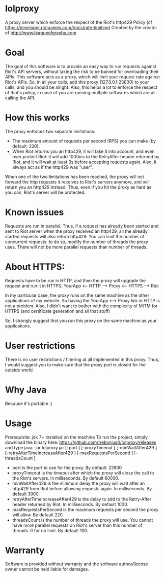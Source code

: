 # lolproxy
A proxy server which enforce the respect of the Riot's http429 Policy (cf https://developer.riotgames.com/docs/rate-limiting)
Created by the creator of http://www.leagueofgraphs.com.

# Goal
The goal of this software is to provide an easy way to run requests against Riot's API servers, without taking the risk to be banned for overloading their APIs.
This software acts as a proxy, which will limit your request rate against Riot's APIs. So, in all your calls, add this proxy (127.0.0.1:23830) to your calls, and you should be alright.
Also, this helps a lot to enforce the respect of Riot's policy, in case of you are running multiple softwares which are all calling the API.


# How this works
The proxy enforces two separate limitations:
- The maximum amount of requests per second (RPS) you can make (by default: 220). 
- When Riot returns you an http429, it will take it into account, and even over protect Riot: it will add 1000ms to the RetryAfter header returned by Riot, and it will wait at least 3s before accepting requests again. Also, it always act as if the http429 was "user".

When one of the two limitations has been reached, the proxy will not forward the http requests it receives to Riot's servers anymore, and will return you an http429 instead. 
Thus, even if you hit the proxy as hard as you can, Riot's server will be protected.


# Known issues
Requests are run in parallel. 
Thus, if a request has already been started and sent to Riot server when the proxy received an http429, all the already started requests will also return http429.
You can limit the number of concurrent requests: to do so, modify the number of threads the proxy uses. There will not be more parallel requests than number of threads.


# About HTTPS:
Requests have to be run in HTTP, and then the proxy will upgrade the request and run it in HTTPS.
YourApp <-- HTTP --> Proxy <-- HTTPS --> Riot

In my particular case, the proxy runs on the same machine as the other applications of my website. So having the YourApp <--> Proxy link in HTTP is not a problem.
Also, I didn't want to bother with the complexity of MITM for HTTPS (and certificate generation and all that stuff)

So, I strongly suggest that you run this proxy on the same machine as your applications.


# User restrictions
There is no user restrictions / filtering at all implemented in this proxy. Thus, I would suggest you to make sure that the proxy port is closed for the outside world.

# Why Java
Because it's portable :)


# Usage
Prerequisite: jdk 7+ installed on the machine
To run the project, simply download the binary here: https://github.com/trebonius0/lolproxy/releases and type
java -jar lolproxy.jar [-port <Port>] [-proxyTimeout <ProxyTimeout>] [-minWaitAfter429 <MinWaitAfter429>] [-retryAfterTimeIncreaseAfter429 <RetryAfterTimeIncreaseAfter429>] [-maxRequestsPerSecond <MaxRequestsPerSecond>] [-threadsCount <ThreadsCount>]
- port is the port to use for the proxy. By default: 23830
- proxyTimeout is the timeout after which the proxy will close the call to the Riot's servers. In milliseconds. By default 60000.
- minWaitAfter429 is the minimum delay the proxy will wait after an http429 from Riot before allowing requests again. In milliseconds. By default 3000.
- retryAfterTimeIncreaseAfter429 is the delay to add to the Retry-After header returned by Riot. In milliseconds. By default 1000.
- maxRequestsPerSecond is the maximum requests per second the proxy will allow. By default 220.
- threadsCount is the number of threads the proxy will use. You cannot have more parallel requests on Riot's server than this number of threads. 0 for no limit. By default 100. 


# Warranty
Software is provided without warranty and the software author/license owner cannot be held liable for damages.
